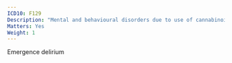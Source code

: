 ```yaml
---
ICD10: F129
Description: "Mental and behavioural disorders due to use of cannabinoids: Unspecified mental and behavioural disorder"
Matters: Yes
Weight: 1
---
```

Emergence delirium
